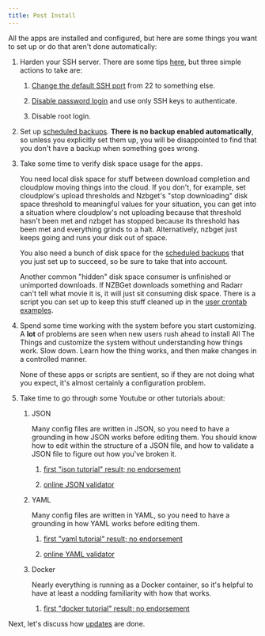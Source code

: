 ```yaml
---
title: Post Install
---
```


All the apps are installed and configured, but here are some things you want to set up or do that aren't done automatically:

1. Harden your SSH server.  There are some tips [here](https://linuxhandbook.com/ssh-hardening-tips/), but three simple actions to take are:

    1. [Change the default SSH port](https://linuxhandbook.com/change-ssh-port/) from 22 to something else.

    1. [Disable password login](https://linuxhandbook.com/ssh-disable-password-authentication/) and use only SSH keys to authenticate.

    1. Disable root login.

2. Set up [scheduled backups](/saltbox/backup/backup). **There is no backup enabled automatically**, so unless you explicitly set them up, you will be disappointed to find that you don't have a backup when something goes wrong.

3. Take some time to verify disk space usage for the apps.

    You need local disk space for stuff between download completion and cloudplow moving things into the cloud.  If you don't, for example, set cloudplow's upload thresholds and Nzbget's "stop downloading" disk space threshold to meaningful values for your situation, you can get into a situation where cloudplow's not uploading because that threshold hasn't been met and nzbget has stopped because its threshold has been met and everything grinds to a halt.  Alternatively, nzbget just keeps going and runs your disk out of space.

    You also need a bunch of disk space for the [scheduled backups](/saltbox/backup/backup) that you just set up to succeed, so be sure to take that into account.

    Another common "hidden" disk space consumer is unfinished or unimported downloads.  If NZBGet downloads something and Radarr can't tell what movie it is, it will just sit consuming disk space.  There is a script you can set up to keep this stuff cleaned up in the [user crontab examples](/advanced/user-crontab-examples).

4. Spend some time working with the system before you start customizing.  A **lot** of problems are seen when new users rush ahead to install All The Things and customize the system without understanding how things work.  Slow down.  Learn how the thing works, and then make changes in a controlled manner.

    None of these apps or scripts are sentient, so if they are not doing what you expect, it's almost certainly a configuration problem.

5. Take time to go through some Youtube or other tutorials about:

    1. JSON

        Many config files are written in JSON, so you need to have a grounding in how JSON works before editing them.  You should know how to edit within the structure of a JSON file, and how to validate a JSON file to figure out how you've broken it.

        1. [first "json tutorial" result; no endorsement](https://www.tutorialspoint.com/json/index.htm)

        2. [online JSON validator](https://jsonlint.com)

    2. YAML

        Many config files are written in YAML, so you need to have a grounding in how YAML works before editing them.

        1. [first "yaml tutorial" result; no endorsement](https://www.tutorialspoint.com/yaml/index.htm)

        2. [online YAML validator](http://www.yamllint.com/)

    3. Docker

        Nearly everything is running as a Docker container, so it's helpful to have at least a nodding familiarity with how that works.

        1. [first "docker tutorial" result; no endorsement](https://www.docker.com/101-tutorial)

Next, let's discuss how [updates](/saltbox/basics/update) are done.
